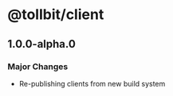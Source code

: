 # @tollbit/client

## 1.0.0-alpha.0

### Major Changes

- Re-publishing clients from new build system
